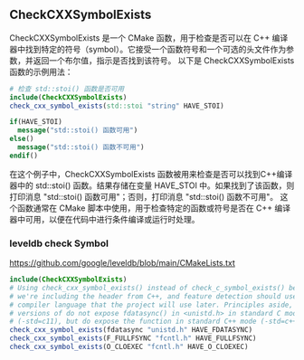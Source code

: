 ## CheckCXXSymbolExists
CheckCXXSymbolExists 是一个 CMake 函数，用于检查是否可以在 C++ 编译器中找到特定的符号（symbol）。它接受一个函数符号和一个可选的头文件作为参数，并返回一个布尔值，指示是否找到该符号。
以下是 CheckCXXSymbolExists 函数的示例用法：
```CMake
# 检查 std::stoi() 函数是否可用
include(CheckCXXSymbolExists)
check_cxx_symbol_exists(std::stoi "string" HAVE_STOI)

if(HAVE_STOI)
  message("std::stoi() 函数可用")
else()
  message("std::stoi() 函数不可用")
endif()
```
在这个例子中，CheckCXXSymbolExists 函数被用来检查是否可以找到C++编译器中的 std::stoi() 函数。结果存储在变量 HAVE_STOI 中。如果找到了该函数，则打印消息 "std::stoi() 函数可用"；否则，打印消息 "std::stoi() 函数不可用"。
这个函数通常在 CMake 脚本中使用，用于检查特定的函数或符号是否在 C++ 编译器中可用，以便在代码中进行条件编译或运行时处理。
### leveldb check Symbol
https://github.com/google/leveldb/blob/main/CMakeLists.txt
```CMake
include(CheckCXXSymbolExists)
# Using check_cxx_symbol_exists() instead of check_c_symbol_exists() because
# we're including the header from C++, and feature detection should use the same
# compiler language that the project will use later. Principles aside, some
# versions of do not expose fdatasync() in <unistd.h> in standard C mode
# (-std=c11), but do expose the function in standard C++ mode (-std=c++11).
check_cxx_symbol_exists(fdatasync "unistd.h" HAVE_FDATASYNC)
check_cxx_symbol_exists(F_FULLFSYNC "fcntl.h" HAVE_FULLFSYNC)
check_cxx_symbol_exists(O_CLOEXEC "fcntl.h" HAVE_O_CLOEXEC)
```
